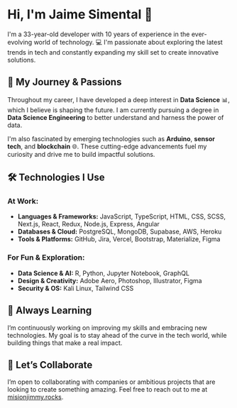 # Hi, I'm Jaime Simental 👋

I'm a 33-year-old developer with 10 years of experience in the ever-evolving world of technology. 💻 I'm passionate about exploring the latest trends in tech and constantly expanding my skill set to create innovative solutions.

## 🚀 My Journey & Passions

Throughout my career, I have developed a deep interest in **Data Science** 📊, which I believe is shaping the future. I am currently pursuing a degree in **Data Science Engineering** to better understand and harness the power of data.

I'm also fascinated by emerging technologies such as **Arduino**, **sensor tech**, and **blockchain** 🌐. These cutting-edge advancements fuel my curiosity and drive me to build impactful solutions.

## 🛠️ Technologies I Use

### At Work:
- **Languages & Frameworks:** JavaScript, TypeScript, HTML, CSS, SCSS, Next.js, React, Redux, Node.js, Express, Angular
- **Databases & Cloud:** PostgreSQL, MongoDB, Supabase, AWS, Heroku
- **Tools & Platforms:** GitHub, Jira, Vercel, Bootstrap, Materialize, Figma

### For Fun & Exploration:
- **Data Science & AI:** R, Python, Jupyter Notebook, GraphQL
- **Design & Creativity:** Adobe Aero, Photoshop, Illustrator, Figma
- **Security & OS:** Kali Linux, Tailwind CSS

## 🌱 Always Learning

I’m continuously working on improving my skills and embracing new technologies. My goal is to stay ahead of the curve in the tech world, while building things that make a real impact.

## 🤝 Let’s Collaborate

I’m open to collaborating with companies or ambitious projects that are looking to create something amazing. Feel free to reach out to me at [misionjimmy.rocks](https://www.missionjimmy.rocks).
